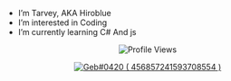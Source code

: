 + I’m Tarvey, AKA Hiroblue
+ I’m interested in Coding
+ I’m currently learning C# And js


<p align="center" ## Me <img src= "https://cdn.discordapp.com/emojis/894175687878017055.png?size=80" alt='stats' width="20px">

<p align="center"> <img src="https://komarev.com/ghpvc/?username=gebwyd" alt="Profile Views" /> </p>  

<p align="center">
  <a href="https://discord.com/users/609020056768348171">
     <img src="https://discord.c99.nl/widget/theme-4/456857241593708554.png" alt="Geb#0420 ( 456857241593708554 )"/>
       </a>
</p>
